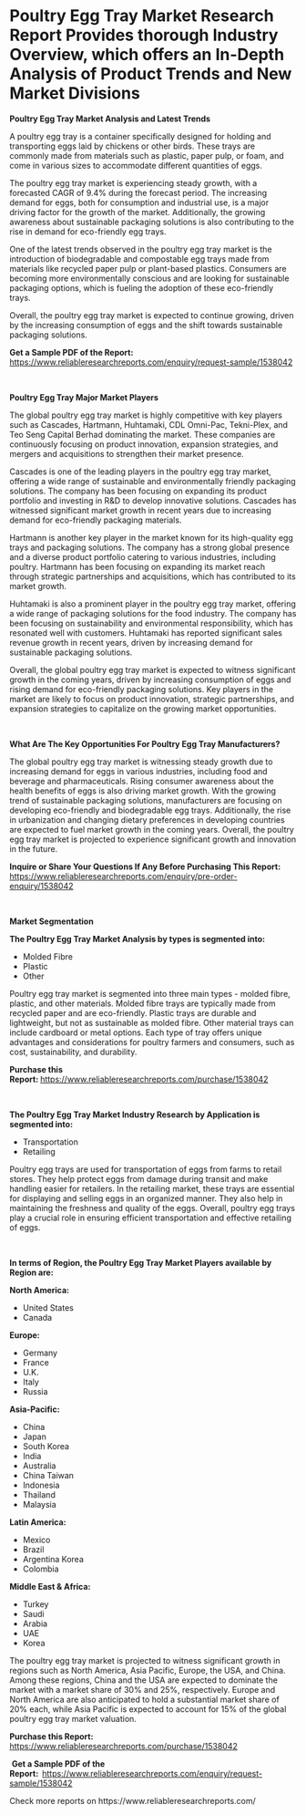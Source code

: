 <p><h1>Poultry Egg Tray Market Research Report Provides thorough Industry Overview, which offers an In-Depth Analysis of Product Trends and New Market Divisions</h1></p><p><strong>Poultry Egg Tray Market Analysis and Latest Trends</strong></p>
<p><p>A poultry egg tray is a container specifically designed for holding and transporting eggs laid by chickens or other birds. These trays are commonly made from materials such as plastic, paper pulp, or foam, and come in various sizes to accommodate different quantities of eggs.</p><p>The poultry egg tray market is experiencing steady growth, with a forecasted CAGR of 9.4% during the forecast period. The increasing demand for eggs, both for consumption and industrial use, is a major driving factor for the growth of the market. Additionally, the growing awareness about sustainable packaging solutions is also contributing to the rise in demand for eco-friendly egg trays.</p><p>One of the latest trends observed in the poultry egg tray market is the introduction of biodegradable and compostable egg trays made from materials like recycled paper pulp or plant-based plastics. Consumers are becoming more environmentally conscious and are looking for sustainable packaging options, which is fueling the adoption of these eco-friendly trays.</p><p>Overall, the poultry egg tray market is expected to continue growing, driven by the increasing consumption of eggs and the shift towards sustainable packaging solutions.</p></p>
<p><strong>Get a Sample PDF of the Report:&nbsp;</strong> <a href="https://www.reliableresearchreports.com/enquiry/request-sample/1538042">https://www.reliableresearchreports.com/enquiry/request-sample/1538042</a></p>
<p>&nbsp;</p>
<p><strong>Poultry Egg Tray Major Market Players</strong></p>
<p><p>The global poultry egg tray market is highly competitive with key players such as Cascades, Hartmann, Huhtamaki, CDL Omni-Pac, Tekni-Plex, and Teo Seng Capital Berhad dominating the market. These companies are continuously focusing on product innovation, expansion strategies, and mergers and acquisitions to strengthen their market presence.</p><p>Cascades is one of the leading players in the poultry egg tray market, offering a wide range of sustainable and environmentally friendly packaging solutions. The company has been focusing on expanding its product portfolio and investing in R&D to develop innovative solutions. Cascades has witnessed significant market growth in recent years due to increasing demand for eco-friendly packaging materials.</p><p>Hartmann is another key player in the market known for its high-quality egg trays and packaging solutions. The company has a strong global presence and a diverse product portfolio catering to various industries, including poultry. Hartmann has been focusing on expanding its market reach through strategic partnerships and acquisitions, which has contributed to its market growth.</p><p>Huhtamaki is also a prominent player in the poultry egg tray market, offering a wide range of packaging solutions for the food industry. The company has been focusing on sustainability and environmental responsibility, which has resonated well with customers. Huhtamaki has reported significant sales revenue growth in recent years, driven by increasing demand for sustainable packaging solutions.</p><p>Overall, the global poultry egg tray market is expected to witness significant growth in the coming years, driven by increasing consumption of eggs and rising demand for eco-friendly packaging solutions. Key players in the market are likely to focus on product innovation, strategic partnerships, and expansion strategies to capitalize on the growing market opportunities.</p></p>
<p>&nbsp;</p>
<p><strong>What Are The Key Opportunities For Poultry Egg Tray Manufacturers?</strong></p>
<p><p>The global poultry egg tray market is witnessing steady growth due to increasing demand for eggs in various industries, including food and beverage and pharmaceuticals. Rising consumer awareness about the health benefits of eggs is also driving market growth. With the growing trend of sustainable packaging solutions, manufacturers are focusing on developing eco-friendly and biodegradable egg trays. Additionally, the rise in urbanization and changing dietary preferences in developing countries are expected to fuel market growth in the coming years. Overall, the poultry egg tray market is projected to experience significant growth and innovation in the future.</p></p>
<p><strong>Inquire or Share Your Questions If Any Before Purchasing This Report:</strong> <a href="https://www.reliableresearchreports.com/enquiry/pre-order-enquiry/1538042">https://www.reliableresearchreports.com/enquiry/pre-order-enquiry/1538042</a></p>
<p>&nbsp;</p>
<p><strong>Market Segmentation</strong></p>
<p><strong>The Poultry Egg Tray Market Analysis by types is segmented into:</strong></p>
<p><ul><li>Molded Fibre</li><li>Plastic</li><li>Other</li></ul></p>
<p><p>Poultry egg tray market is segmented into three main types - molded fibre, plastic, and other materials. Molded fibre trays are typically made from recycled paper and are eco-friendly. Plastic trays are durable and lightweight, but not as sustainable as molded fibre. Other material trays can include cardboard or metal options. Each type of tray offers unique advantages and considerations for poultry farmers and consumers, such as cost, sustainability, and durability.</p></p>
<p><strong>Purchase this Report:&nbsp;</strong><a href="https://www.reliableresearchreports.com/purchase/1538042">https://www.reliableresearchreports.com/purchase/1538042</a></p>
<p>&nbsp;</p>
<p><strong>The Poultry Egg Tray Market Industry Research by Application is segmented into:</strong></p>
<p><ul><li>Transportation</li><li>Retailing</li></ul></p>
<p><p>Poultry egg trays are used for transportation of eggs from farms to retail stores. They help protect eggs from damage during transit and make handling easier for retailers. In the retailing market, these trays are essential for displaying and selling eggs in an organized manner. They also help in maintaining the freshness and quality of the eggs. Overall, poultry egg trays play a crucial role in ensuring efficient transportation and effective retailing of eggs.</p></p>
<p>&nbsp;</p>
<p><strong>In terms of Region, the Poultry Egg Tray Market Players available by Region are:</strong></p>
<p>
    <p> <strong> North America: </strong>
        <ul>
            <li>United States</li>
            <li>Canada</li>
        </ul>
        </p> 
    <p> <strong> Europe: </strong>
        <ul>
            <li>Germany</li>
            <li>France</li>
            <li>U.K.</li>
            <li>Italy</li>
            <li>Russia</li>
        </ul>
        </p> 
    <p> <strong> Asia-Pacific: </strong>
        <ul>
            <li>China</li>
            <li>Japan</li>
            <li>South Korea</li>
            <li>India</li>
            <li>Australia</li>
            <li>China Taiwan</li>
            <li>Indonesia</li>
            <li>Thailand</li>
            <li>Malaysia</li>
        </ul>
        </p> 
    <p> <strong> Latin America: </strong>
        <ul>
            <li>Mexico</li>
            <li>Brazil</li>
            <li>Argentina Korea</li>
            <li>Colombia</li>
        </ul>
        </p> 
    <p> <strong> Middle East & Africa: </strong>
        <ul>
            <li>Turkey</li>
            <li>Saudi</li>
            <li>Arabia</li>
            <li>UAE</li>
            <li>Korea</li>
        </ul>
    </p>
    </p>
<p><p>The poultry egg tray market is projected to witness significant growth in regions such as North America, Asia Pacific, Europe, the USA, and China. Among these regions, China and the USA are expected to dominate the market with a market share of 30% and 25%, respectively. Europe and North America are also anticipated to hold a substantial market share of 20% each, while Asia Pacific is expected to account for 15% of the global poultry egg tray market valuation.</p></p>
<p><strong>Purchase this Report: </strong><a href="https://www.reliableresearchreports.com/purchase/1538042">https://www.reliableresearchreports.com/purchase/1538042</a></p>
<p>&nbsp;<strong>Get a Sample PDF of the Report:&nbsp;&nbsp;</strong><a href="https://www.reliableresearchreports.com/enquiry/request-sample/1538042">https://www.reliableresearchreports.com/enquiry/request-sample/1538042</a></p>
<p><strong></strong></p>
<p>Check more reports on https://www.reliableresearchreports.com/</p>